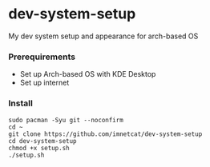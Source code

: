 # dev-system-setup
My dev system setup and appearance for arch-based OS

### Prerequirements
- Set up Arch-based OS with KDE Desktop
- Set up internet

### Install

```
sudo pacman -Syu git --noconfirm
cd ~
git clone https://github.com/imnetcat/dev-system-setup
cd dev-system-setup
chmod +x setup.sh
./setup.sh
```
